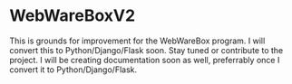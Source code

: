 # WebWareBoxV2
This is grounds for improvement for the WebWareBox program. I will convert this to Python/Django/Flask soon. Stay tuned or contribute to the project. I will be creating documentation soon as well, preferrably once I convert it to Python/Django/Flask.

